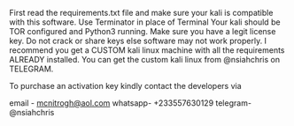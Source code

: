 First read the requirements.txt file and make sure your kali is compatible with this software.
Use Terminator in place of Terminal
Your kali should be TOR configured and Python3 running. 
Make sure you have a legit license key. Do not crack or share keys else software may not work properly.
I recommend you get a CUSTOM kali linux machine with all the requirements ALREADY installed. You can get the custom kali linux from @nsiahchris on TELEGRAM.

To purchase an activation key kindly contact the developers via 

email - mcnitrogh@aol.com
whatsapp- +233557630129
telegram- @nsiahchris
